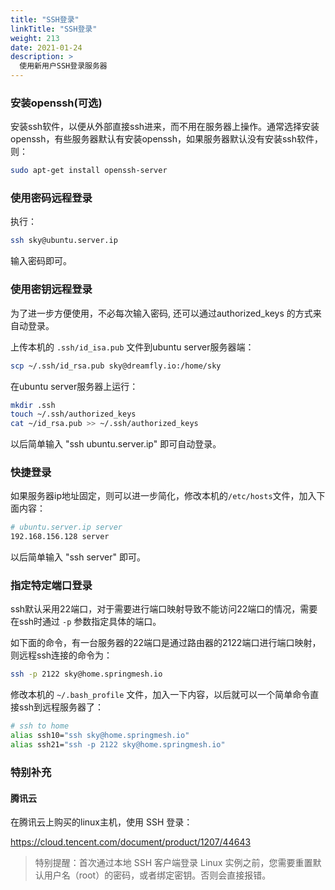 ```yaml
---
title: "SSH登录"
linkTitle: "SSH登录"
weight: 213
date: 2021-01-24
description: >
  使用新用户SSH登录服务器
---
```


### 安装openssh(可选)

安装ssh软件，以便从外部直接ssh进来，而不用在服务器上操作。通常选择安装openssh，有些服务器默认有安装openssh，如果服务器默认没有安装ssh软件，则：

```bash
sudo apt-get install openssh-server
```

### 使用密码远程登录

执行：

```bash
ssh sky@ubuntu.server.ip
```

输入密码即可。

### 使用密钥远程登录

为了进一步方便使用，不必每次输入密码, 还可以通过authorized_keys 的方式来自动登录。

上传本机的 `.ssh/id_isa.pub` 文件到ubuntu server服务器端：

```bash
scp ~/.ssh/id_rsa.pub sky@dreamfly.io:/home/sky 
```

在ubuntu server服务器上运行：

```bash
mkdir .ssh
touch ~/.ssh/authorized_keys
cat ~/id_rsa.pub >> ~/.ssh/authorized_keys
```

以后简单输入 "ssh ubuntu.server.ip" 即可自动登录。

### 快捷登录

如果服务器ip地址固定，则可以进一步简化，修改本机的`/etc/hosts`文件，加入下面内容：

```bash
# ubuntu.server.ip server
192.168.156.128 server
```

以后简单输入 "ssh server" 即可。

### 指定特定端口登录

ssh默认采用22端口，对于需要进行端口映射导致不能访问22端口的情况，需要在ssh时通过 `-p` 参数指定具体的端口。

如下面的命令，有一台服务器的22端口是通过路由器的2122端口进行端口映射，则远程ssh连接的命令为：

```bash
ssh -p 2122 sky@home.springmesh.io
```

修改本机的 `~/.bash_profile` 文件，加入一下内容，以后就可以一个简单命令直接ssh到远程服务器了：

```bash
# ssh to home
alias ssh10="ssh sky@home.springmesh.io"
alias ssh21="ssh -p 2122 sky@home.springmesh.io"
```

### 特别补充

#### 腾讯云

在腾讯云上购买的linux主机，使用 SSH 登录：

https://cloud.tencent.com/document/product/1207/44643

>  特别提醒：首次通过本地 SSH 客户端登录 Linux 实例之前，您需要重置默认用户名（root）的密码，或者绑定密钥。否则会直接报错。

